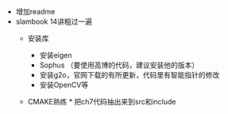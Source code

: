 * 增加readme
* slambook 14讲粗过一遍
    * 安装库
      * 安装eigen
      * Sophus （要使用高博的代码，建议安装他的版本）
      * 安装g2o，官网下载的有所更新，代码里有智能指针的修改
      * 安装OpenCV等
      
     * CMAKE熟练
      * 把ch7代码抽出来到src和include
    
